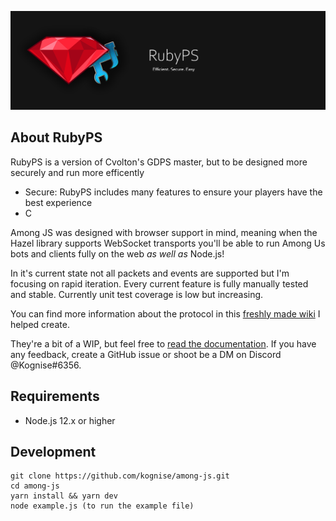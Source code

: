 ![RubyPS](https://raw.githubusercontent.com/NotFluyd/RubyPS/main/rubypsbanner.png)

## About RubyPS

RubyPS is a version of Cvolton's GDPS master, but to be designed more securely and run more efficently

- Secure: RubyPS includes many features to ensure your players have the best experience
- C

Among JS was designed with browser support in mind, meaning when the Hazel library supports WebSocket transports you'll be able to run Among Us bots and clients fully on the web *as well as* Node.js!

In it's current state not all packets and events are supported but I'm focusing on rapid iteration. Every current feature is fully manually tested and stable. Currently unit test coverage is low but increasing.

You can find more information about the protocol in this [freshly made wiki](https://wiki.weewoo.net/wiki/Protocol) I helped create.

They're a bit of a WIP, but feel free to [read the documentation](https://among-js-docs.vercel.app/). If you have any feedback, create a GitHub issue or shoot be a DM on Discord @Kognise#6356.

## Requirements
- Node.js 12.x or higher

## Development
    git clone https://github.com/kognise/among-js.git
    cd among-js
    yarn install && yarn dev
    node example.js (to run the example file)
